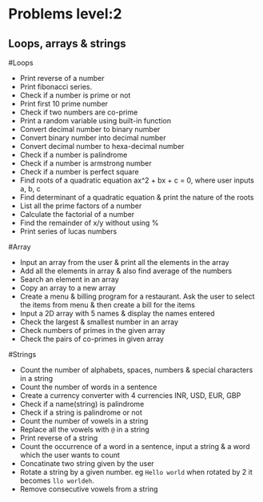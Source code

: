 # Problems level:2
## Loops, arrays & strings

#Loops
- Print reverse of a number
- Print fibonacci series.
- Check if a number is prime or not
- Print first 10 prime number
- Check if two numbers are co-prime
- Print a random variable using built-in function
- Convert decimal number to binary number
- Convert binary number into decimal number
- Convert decimal number to hexa-decimal number
- Check if a number is palindrome
- Check if a number is armstrong number
- Check if a number is perfect square
- Find roots of a quadratic equation ax^2 + bx + c = 0, where user inputs a, b, c
- Find determinant of a quadratic equation & print the nature of the roots
- List all the prime factors of a number
- Calculate the factorial of a number
- Find the remainder of x/y without using %
- Print series of lucas numbers

#Array
- Input an array from the user & print all the elements in the array
- Add all the elements in array & also find average of the numbers
- Search an element in an array
- Copy an array to a new array
- Create a menu & billing program for a restaurant. Ask the user to select the items from menu & then create a bill for the items
- Input a 2D array with 5 names & display the names entered
- Check the largest & smallest number in an array
- Check numbers of primes in the given array
- Check the pairs of co-primes in given array

#Strings
- Count the number of alphabets, spaces, numbers & special characters in a string
- Count the number of words in a sentence
- Create a currency converter with 4 currencies INR, USD, EUR, GBP
- Check if a name(string) is palindrome
- Check if a string is palindrome or not
- Count the number of vowels in a string
- Replace all the vowels with `@` in a string
- Print reverse of a string
- Count the occurrence of a word in a sentence, input a string & a word which the user wants to count
- Concatinate two string given by the user
- Rotate a string by a given number. eg `Hello world` when rotated by 2 it becomes `llo worldeh`.
- Remove consecutive vowels from a string

